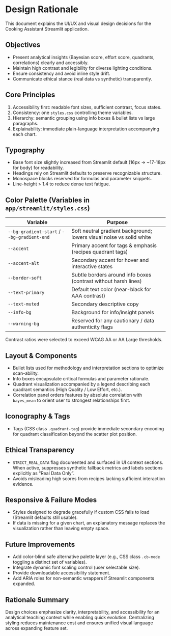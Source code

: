 # Design Rationale

This document explains the UI/UX and visual design decisions for the Cooking Assistant Streamlit application.

## Objectives
- Present analytical insights (Bayesian score, effort score, quadrants, correlations) clearly and accessibly.
- Maintain high contrast and legibility for diverse lighting conditions.
- Ensure consistency and avoid inline style drift.
- Communicate ethical stance (real data vs synthetic) transparently.

## Core Principles
1. Accessibility first: readable font sizes, sufficient contrast, focus states.
2. Consistency: one `styles.css` controlling theme variables.
3. Hierarchy: semantic grouping using info boxes & bullet lists vs large paragraphs.
4. Explainability: immediate plain-language interpretation accompanying each chart.

## Typography
- Base font size slightly increased from Streamlit default (16px → ~17-18px for body) for readability.
- Headings rely on Streamlit defaults to preserve recognizable structure.
- Monospace blocks reserved for formulas and parameter snippets.
- Line-height > 1.4 to reduce dense text fatigue.

## Color Palette (Variables in `app/streamlit/styles.css`)
| Variable | Purpose |
|----------|---------|
| `--bg-gradient-start` / `--bg-gradient-end` | Soft neutral gradient background; lowers visual noise vs solid white |
| `--accent` | Primary accent for tags & emphasis (recipes quadrant tags) |
| `--accent-alt` | Secondary accent for hover and interactive states |
| `--border-soft` | Subtle borders around info boxes (contrast without harsh lines) |
| `--text-primary` | Default text color (near-black for AAA contrast) |
| `--text-muted` | Secondary descriptive copy |
| `--info-bg` | Background for info/insight panels |
| `--warning-bg` | Reserved for any cautionary / data authenticity flags |

Contrast ratios were selected to exceed WCAG AA or AA Large thresholds.

## Layout & Components
- Bullet lists used for methodology and interpretation sections to optimize scan-ability.
- Info boxes encapsulate critical formulas and parameter rationale.
- Quadrant visualization accompanied by a legend describing each quadrant semantics (High Quality / Low Effort, etc.).
- Correlation panel orders features by absolute correlation with `bayes_mean` to orient user to strongest relationships first.

## Iconography & Tags
- Tags (CSS class `.quadrant-tag`) provide immediate secondary encoding for quadrant classification beyond the scatter plot position.

## Ethical Transparency
- `STRICT_REAL_DATA` flag documented and surfaced in UI context sections. When active, suppresses synthetic fallback metrics and labels sections explicitly as “Real Data Only”.
- Avoids misleading high scores from recipes lacking sufficient interaction evidence.

## Responsive & Failure Modes
- Styles designed to degrade gracefully if custom CSS fails to load (Streamlit defaults still usable).
- If data is missing for a given chart, an explanatory message replaces the visualization rather than leaving empty space.

## Future Improvements
- Add color-blind safe alternative palette layer (e.g., CSS class `.cb-mode` toggling a distinct set of variables).
- Integrate dynamic font scaling control (user selectable size).
- Provide downloadable accessibility statement.
- Add ARIA roles for non-semantic wrappers if Streamlit components expanded.

## Rationale Summary
Design choices emphasize clarity, interpretability, and accessibility for an analytical teaching context while enabling quick evolution. Centralizing styling reduces maintenance cost and ensures unified visual language across expanding feature set.
